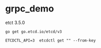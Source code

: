 # grpc_demo
etct 3.5.0
```
go get go.etcd.io/etcd/v3
```


```
ETCDCTL_API=3  etcdctl get "" --from-key
```